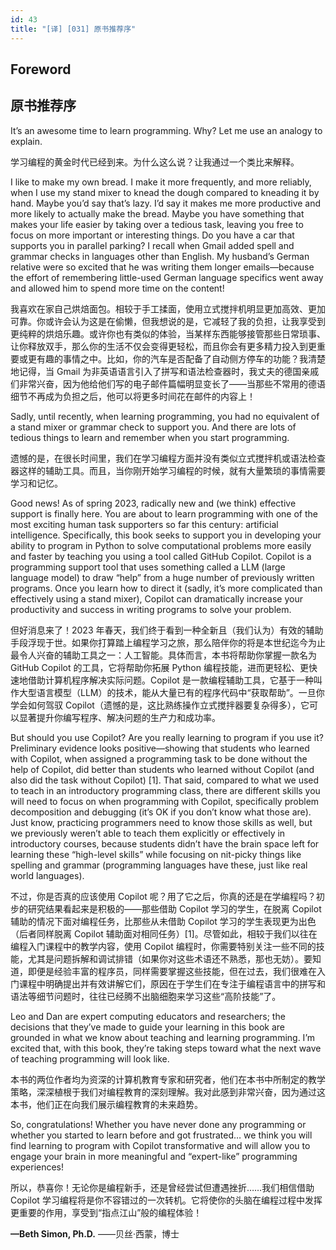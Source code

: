 ```yaml
---
id: 43
title: "[译] [031] 原书推荐序"
---
```


## Foreword
## 原书推荐序

It’s an awesome time to learn programming. Why? Let me use an analogy to explain.

学习编程的黄金时代已经到来。为什么这么说？让我通过一个类比来解释。

I like to make my own bread. I make it more frequently, and more reliably, when I use my stand mixer to knead the dough compared to kneading it by hand. Maybe you’d say that’s lazy. I’d say it makes me more productive and more likely to actually make the bread. Maybe you have something that makes your life easier by taking over a tedious task, leaving you free to focus on more important or interesting things. Do you have a car that supports you in parallel parking? I recall when Gmail added spell and grammar checks in languages other than English. My husband’s German relative were so excited that he was writing them longer emails—because the effort of remembering little-used German language specifics went away and allowed him to spend more time on the content!

我喜欢在家自己烘焙面包。相较于手工揉面，使用立式搅拌机明显更加高效、更加可靠。你或许会认为这是在偷懒，但我想说的是，它减轻了我的负担，让我享受到更纯粹的烘焙乐趣。或许你也有类似的体验，当某样东西能够接管那些日常琐事、让你释放双手，那么你的生活不仅会变得更轻松，而且你会有更多精力投入到更重要或更有趣的事情之中。比如，你的汽车是否配备了自动侧方停车的功能？我清楚地记得，当 Gmail 为非英语语言引入了拼写和语法检查器时，我丈夫的德国亲戚们非常兴奋，因为他给他们写的电子邮件篇幅明显变长了——当那些不常用的德语细节不再成为负担之后，他可以将更多时间花在邮件的内容上！

Sadly, until recently, when learning programming, you had no equivalent of a stand mixer or grammar check to support you. And there are lots of tedious things to learn and remember when you start programming.

遗憾的是，在很长时间里，我们在学习编程方面并没有类似立式搅拌机或语法检查器这样的辅助工具。而且，当你刚开始学习编程的时候，就有大量繁琐的事情需要学习和记忆。

Good news! As of spring 2023, radically new and (we think) effective support is finally here. You are about to learn programming with one of the most exciting human task supporters so far this century: artificial intelligence. Specifically, this book seeks to support you in developing your ability to program in Python to solve computational problems more easily and faster by teaching you using a tool called GitHub Copilot. Copilot is a programming support tool that uses something called a LLM (large language model) to draw “help” from a huge number of previously written programs. Once you learn how to direct it (sadly, it’s more complicated than effectively using a stand mixer), Copilot can dramatically increase your productivity and success in writing programs to solve your problem.

但好消息来了！2023 年春天，我们终于看到一种全新且（我们认为）有效的辅助手段浮现于世。如果你打算踏上编程学习之旅，那么陪伴你的将是本世纪迄今为止最令人兴奋的辅助工具之一：人工智能。具体而言，本书将帮助你掌握一款名为 GitHub Copilot 的工具，它将帮助你拓展 Python 编程技能，进而更轻松、更快速地借助计算机程序解决实际问题。Copilot 是一款编程辅助工具，它基于一种叫作大型语言模型（LLM）的技术，能从大量已有的程序代码中“获取帮助”。一旦你学会如何驾驭 Copilot（遗憾的是，这比熟练操作立式搅拌器要复杂得多），它可以显著提升你编写程序、解决问题的生产力和成功率。

But should you use Copilot? Are you really learning to program if you use it? Preliminary evidence looks positive—showing that students who learned with Copilot, when assigned a programming task to be done without the help of Copilot, did better than students who learned without Copilot (and also did the task without Copilot) [1]. That said, compared to what we used to teach in an introductory programming class, there are different skills you will need to focus on when programming with Copilot, specifically problem decomposition and debugging (it’s OK if you don’t know what those are). Just know, practicing programmers need to know those skills as well, but we previously weren’t able to teach them explicitly or effectively in introductory courses, because students didn’t have the brain space left for learning these “high-level skills” while focusing on nit-picky things like spelling and grammar (programming languages have these, just like real world languages).

不过，你是否真的应该使用 Copilot 呢？用了它之后，你真的还是在学编程吗？初步的研究结果看起来是积极的——那些借助 Copilot 学习的学生，在脱离 Copilot 辅助的情况下面对编程任务，比那些从未借助 Copilot 学习的学生表现更为出色（后者同样脱离 Copilot 辅助面对相同任务）[1]。尽管如此，相较于我们以往在编程入门课程中的教学内容，使用 Copilot 编程时，你需要特别关注一些不同的技能，尤其是问题拆解和调试排错（如果你对这些术语还不熟悉，那也无妨）。要知道，即便是经验丰富的程序员，同样需要掌握这些技能，但在过去，我们很难在入门课程中明确提出并有效讲解它们，原因在于学生们在专注于编程语言中的拼写和语法等细节问题时，往往已经腾不出脑细胞来学习这些“高阶技能”了。

Leo and Dan are expert computing educators and researchers; the decisions that they’ve made to guide your learning in this book are grounded in what we know about teaching and learning programming. I’m excited that, with this book, they’re taking steps toward what the next wave of teaching programming will look like.

本书的两位作者均为资深的计算机教育专家和研究者，他们在本书中所制定的教学策略，深深植根于我们对编程教育的深刻理解。我对此感到非常兴奋，因为通过这本书，他们正在向我们展示编程教育的未来趋势。

So, congratulations! Whether you have never done any programming or whether you started to learn before and got frustrated… we think you will find learning to program with Copilot transformative and will allow you to engage your brain in more meaningful and “expert-like” programming experiences!

所以，恭喜你！无论你是编程新手，还是曾经尝试但遭遇挫折……我们相信借助 Copilot 学习编程将是你不容错过的一次转机。它将使你的头脑在编程过程中发挥更重要的作用，享受到“指点江山”般的编程体验！

**—Beth Simon, Ph.D.**
——贝丝·西蒙，博士
